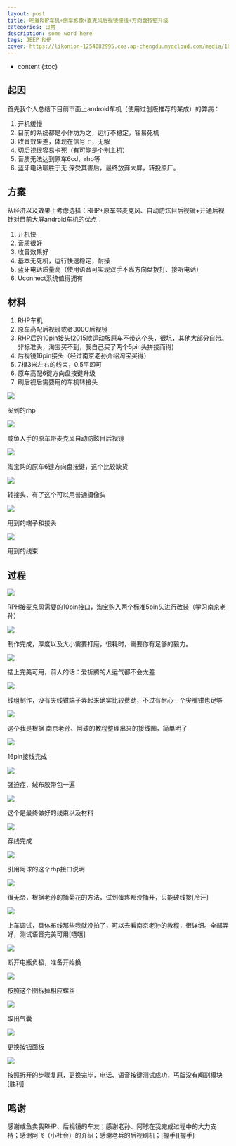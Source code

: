 ```yaml
---
layout: post
title: 哈曼RHP车机+倒车影像+麦克风后视镜接线+方向盘按钮升级
categories: 日常
description: some word here
tags: JEEP RHP
cover: https://likonion-1254082995.cos.ap-chengdu.myqcloud.com/media/1024x0_1_q87_autohomecar__wKgH6FYPuQmARu7EAAbE9O9WNJc670.jpg
---
```

* content
{:toc}
## 起因

首先我个人总结下目前市面上android车机（使用过创版推荐的某成）的弊病：
1. 开机缓慢
2. 目前的系统都是小作坊为之，运行不稳定，容易死机
3. 收音效果差，体现在信号上，无解
4. 切后视很容易卡死（有可能是个别主机）
5. 音质无法达到原车6cd、rhp等
6. 蓝牙电话聊胜于无
深受其害后，最终放弃大屏，转投原厂。

## 方案
从经济以及效果上考虑选择：RHP+原车带麦克风、自动防炫目后视镜+开通后视
针对目前大屏android车机的优点：
1. 开机快
2. 音质很好
3. 收音效果好
4. 基本无死机，运行快速稳定，耐操
6. 蓝牙电话质量高（使用语音可实现双手不离方向盘拨打、接听电话）
7. Uconnect系统值得拥有

## 材料
1. RHP车机
2. 原车高配后视镜或者300C后视镜
3. RHP后的10pin接头(2015款运动版原车不带这个头，很坑，其他大部分自带。非标准头，淘宝买不到，我自己买了两个5pin头拼接而得)
4. 后视镜16pin接头（经过南京老孙介绍淘宝买得）
5. 7根3米左右的线束，0.5平即可
6. 原车高配6键方向盘按键升级
7. 刷后视后需要用的车机转接头

![](https://likonion-1254082995.cos.ap-chengdu.myqcloud.com/media/500_wKgH5VotCHeAX69IAAENTPVDXy4547.jpg)
<p class="img-instructions">买到的rhp</p>

![](https://likonion-1254082995.cos.ap-chengdu.myqcloud.com/media/500_wKgFW1otCCmAThIAAAH6BCA7p88347.jpg)
<p class="img-instructions">咸鱼入手的原车带麦克风自动防眩目后视镜</p>

![](https://likonion-1254082995.cos.ap-chengdu.myqcloud.com/media/500_wKgFVVouJNqActSbAAT4kOIJ6RM247.jpg)
<p class="img-instructions">淘宝购的原车6键方向盘按键，这个比较缺货</p>

![](https://likonion-1254082995.cos.ap-chengdu.myqcloud.com/media/500_wKjBzlouKVeAP_VjAAKx3gq_rSo024.jpg)
<p class="img-instructions">转接头，有了这个可以用普通摄像头</p>

![](https://likonion-1254082995.cos.ap-chengdu.myqcloud.com/media/500_wKjBzVotBKCAOP0SAAH22ODeCO0012.jpg)
<p class="img-instructions">用到的端子和接头</p>

![](https://likonion-1254082995.cos.ap-chengdu.myqcloud.com/media/500_wKgH0VotBKyASJR1AAVMpNcOj_M861.jpg)
<p class="img-instructions">用到的线束</p>

## 过程


![](https://likonion-1254082995.cos.ap-chengdu.myqcloud.com/media/500_wKgH41otAFmARI-yAAGc7cTUPbw865.jpg)
<p class="img-instructions">RPH接麦克风需要的10pin接口，淘宝购入两个标准5pin头进行改装（学习南京老孙）</p>

![](https://likonion-1254082995.cos.ap-chengdu.myqcloud.com/media/500_wKgH5VotAQGAbLjEAAJta4bSJAM861.jpg)
<p class="img-instructions">制作完成，厚度以及大小需要打磨，很耗时，需要你有足够的毅力。</p>

![](https://likonion-1254082995.cos.ap-chengdu.myqcloud.com/media/500_wKjBzFotAWOAeT26AAFcMelRMWg422.jpg)
<p class="img-instructions">插上完美可用，前人的话：爱折腾的人运气都不会太差</p>

![](https://likonion-1254082995.cos.ap-chengdu.myqcloud.com/media/500_wKgH3lotAfOAVQhqAAZO_cVT5n8817.jpg)
<p class="img-instructions">线组制作，没有夹线钳端子弄起来确实比较费劲，不过有耐心一个尖嘴钳也足够</p>

![](https://likonion-1254082995.cos.ap-chengdu.myqcloud.com/media/500_wKgH51otAmmADyzDAALZGj-_DX4499.jpg)
<p class="img-instructions">这个我是根据 南京老孙、阿球的教程整理出来的接线图，简单明了</p>

![](https://likonion-1254082995.cos.ap-chengdu.myqcloud.com/media/500_wKgHZVotAriASO8zAAKTSsL1LWg921.jpg)
<p class="img-instructions">16pin接线完成</p>

![](https://likonion-1254082995.cos.ap-chengdu.myqcloud.com/media/500_wKgH31otAuuAFMCoAAFhC7x81Hw618.jpg)
<p class="img-instructions">强迫症，绒布胶带包一遍</p>

![](https://likonion-1254082995.cos.ap-chengdu.myqcloud.com/media/500_wKgHy1os_6aAMpxFAAguIrWmwGo443.jpg)
<p class="img-instructions">这个是最终做好的线束以及材料</p>

![](https://likonion-1254082995.cos.ap-chengdu.myqcloud.com/media/500_wKgHzVotBp2AblchAAG3rpGVPmc893.jpg)
<p class="img-instructions">穿线完成</p>

![](https://likonion-1254082995.cos.ap-chengdu.myqcloud.com/media/500_wKgH5lotB8aASYG6AAJtUwbmk7Q880.jpg)
<p class="img-instructions">引用阿球的这个rhp接口说明</p>

![](https://likonion-1254082995.cos.ap-chengdu.myqcloud.com/media/500_wKgH21otB16AWF3wAAjl8f_vJQk922.jpg)
<p class="img-instructions">很无奈，根据老孙的捅菊花的方法，试到蛋疼都没捅开，只能破线接[冷汗]</p>

![](https://likonion-1254082995.cos.ap-chengdu.myqcloud.com/media/500_wKgH1FotA8qARHcmAAHkD6b22Og323.jpg)
<p class="img-instructions">上车调试，具体布线那些我就没拍了，可以去看南京老孙的教程，很详细。全部弄好，测试语音完美可用[嘻嘻]</p>

![](https://likonion-1254082995.cos.ap-chengdu.myqcloud.com/media/500_wKgH0VouJVuAIKE4AAK5GTSd-xs456.jpg)
<p class="img-instructions">断开电瓶负极，准备开始换</p>

![](https://likonion-1254082995.cos.ap-chengdu.myqcloud.com/media/500_wKgH4FouJXOAe5yMAAcjMEixwD8706.jpg)
<p class="img-instructions">按照这个图拆掉相应螺丝</p>

![](https://likonion-1254082995.cos.ap-chengdu.myqcloud.com/media/500_wKjBxVouJZ6Ab6QfAAKJ-ubAvvQ336.jpg)
<p class="img-instructions">取出气囊</p>

![](https://likonion-1254082995.cos.ap-chengdu.myqcloud.com/media/500_wKjBxVouJcWABvKPAAIx1FB8Nt8577.jpg)
<p class="img-instructions">更换按钮面板</p>

![](https://likonion-1254082995.cos.ap-chengdu.myqcloud.com/media/500_wKjBylouJf2Af9QSAAcry2r6js0731.jpg)
<p class="img-instructions">按照拆开的步骤复原，更换完毕，电话、语音按键测试成功，丐版没有阉割模块[胜利]</p>

## 鸣谢
感谢咸鱼卖我RHP、后视镜的车友；感谢老孙、阿球在我完成过程中的大力支持；感谢阿飞（小社会）的介绍；感谢老兵的后视刷机；[握手][握手]
